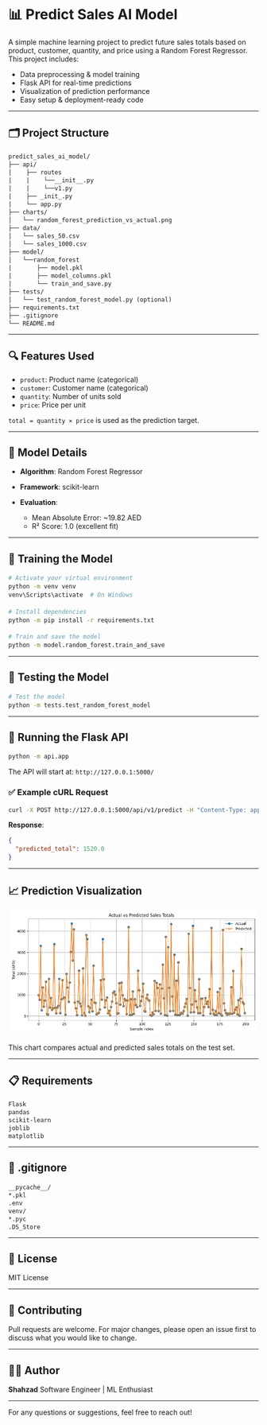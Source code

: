 # 📊 Predict Sales AI Model

A simple machine learning project to predict future sales totals based on product, customer, quantity, and price using a Random Forest Regressor. This project includes:

* Data preprocessing & model training
* Flask API for real-time predictions
* Visualization of prediction performance
* Easy setup & deployment-ready code

---

## 🗂️ Project Structure

```
predict_sales_ai_model/
├── api/
│    ├── routes
|    |    └──__init__.py
|    |    └──v1.py
|    ├── _init_.py
|    └── app.py
├── charts/
│   └── random_forest_prediction_vs_actual.png
├── data/
│   └── sales_50.csv
│   └── sales_1000.csv
├── model/
│   └──random_forest
|       ├── model.pkl
|       ├── model_columns.pkl
|       └── train_and_save.py
├── tests/
│   └── test_random_forest_model.py (optional)
├── requirements.txt
├── .gitignore
└── README.md
```

---

## 🔍 Features Used

* `product`: Product name (categorical)
* `customer`: Customer name (categorical)
* `quantity`: Number of units sold
* `price`: Price per unit

`total = quantity × price` is used as the prediction target.

---

## 🧠 Model Details

* **Algorithm**: Random Forest Regressor
* **Framework**: scikit-learn
* **Evaluation**:

  * Mean Absolute Error: \~19.82 AED
  * R² Score: 1.0 (excellent fit)

---

## 🧪 Training the Model

```bash
# Activate your virtual environment
python -m venv venv
venv\Scripts\activate  # On Windows

# Install dependencies
python -m pip install -r requirements.txt

# Train and save the model
python -m model.random_forest.train_and_save
```

---


## 🧪 Testing the Model

```bash
# Test the model
python -m tests.test_random_forest_model

```

---

## 🔮 Running the Flask API

```bash
python -m api.app
```

The API will start at: `http://127.0.0.1:5000/`

### ✅ Example cURL Request

```bash
curl -X POST http://127.0.0.1:5000/api/v1/predict -H "Content-Type: application/json" -d "{\"product\": \"Laptop\", \"customer\": \"John\", \"quantity\": 2, \"price\": 800}"
```

**Response**:

```json
{
  "predicted_total": 1520.0
}
```

---

## 📈 Prediction Visualization

![Prediction Chart](charts/random_forest_prediction_vs_actual.png)

This chart compares actual and predicted sales totals on the test set.

---

## 📋 Requirements

```
Flask
pandas
scikit-learn
joblib
matplotlib
```

---

## 🚫 .gitignore

```
__pycache__/
*.pkl
.env
venv/
*.pyc
.DS_Store
```

---

## 📝 License

MIT License

---

## 🙌 Contributing

Pull requests are welcome. For major changes, please open an issue first to discuss what you would like to change.

---

## 👨‍💻 Author

**Shahzad**
Software Engineer | ML Enthusiast

---

For any questions or suggestions, feel free to reach out!

